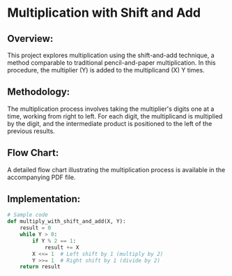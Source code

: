 # Multiplication with Shift and Add

## Overview:
This project explores multiplication using the shift-and-add technique, a method comparable to traditional pencil-and-paper multiplication. In this procedure, the multiplier (Y) is added to the multiplicand (X) Y times.

## Methodology:
The multiplication process involves taking the multiplier's digits one at a time, working from right to left. For each digit, the multiplicand is multiplied by the digit, and the intermediate product is positioned to the left of the previous results.

## Flow Chart:
A detailed flow chart illustrating the multiplication process is available in the accompanying PDF file.

## Implementation:
```python
# Sample code 
def multiply_with_shift_and_add(X, Y):
    result = 0
    while Y > 0:
        if Y % 2 == 1:
            result += X
        X <<= 1  # Left shift by 1 (multiply by 2)
        Y >>= 1  # Right shift by 1 (divide by 2)
    return result


